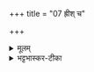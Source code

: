 +++
title = "07 ह्रीश् च"

+++


<details><summary>मूलम्</summary>

ह्रीश्च॑ ते ल॒क्ष्मीश्च॒ पत्न्यौ᳚ । अ॒हो॒रा॒त्रे पा॒र्श्वे ।
नक्ष॑त्राणि रू॒पम् । अ॒श्विनौ॒ व्यात्तम्᳚ ।  इ॒ष्टम् म॑निषाण ।
अ॒मुं म॑निषाण ।  सर्व॑म्  मनिषाण । ६
</details>

<details><summary>भट्टभास्कर-टीका</summary>

6ह्रीश्चेत्यादिकं यजुः ॥ ह्रीः लज्जा लक्ष्मीः श्रीः ते उभे तव पत्न्यौ सहधर्मचारिण्यौ, हे आत्मन् ! अहोरात्रे अहश्च रात्रिश्च पार्श्वस्थानीये । पशूनां समूहः पार्श्वं, 'पशोर्णस् वक्तव्यः' । घटिकासमूहात्मके अहोरात्रे पार्श्वस्थानीये धारकत्वसामान्यात् । नक्षत्राणि चन्द्रयुतानि तव रूपं रूपणनिमित्तानि,नक्षत्रयुक्तचन्द्राधीनकालनिबन्धनत्वात् जीवानां स्थितेः । अश्विनौ द्यावापृथिव्यौ व्यात्तं व्यात्तास्यस्थानीयौ, विश्वं निगिरतः तव व्यापकत्वात् तद्देवत्यत्वाद्वा द्यावापृथिव्योरश्वित्वम् । स त्वमेवं महाभागो मम इष्टं ईप्सितं आत्मबोधलक्षणं मनिषाण अनुमन्यस्व, देहीति यावत् । मनोतेर्व्यत्ययेन श्नाप्रत्ययः, 'हलश्नश्शानज्झौ' विकरणत्वेन सिप इडागमः, धात्वन्तरं वा छान्दसं द्रष्टव्यम् । अमुमिति विशेषार्थं, आयुश्च गां च अश्वं च देहि । किंबहुना ऐहिकमामुष्मिकं वा सर्वमिष्टं देहीति ॥
इत्यारण्यके तृतीये त्रयोदशोऽनुवाकः ॥
</details>